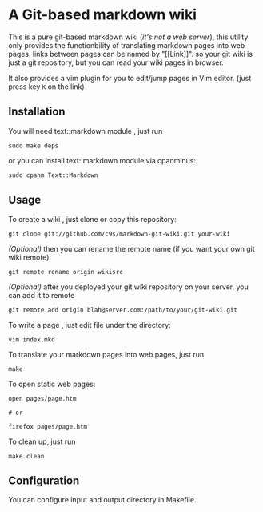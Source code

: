 
# A Git-based markdown wiki 

This is a pure git-based markdown wiki (_it's not a web server_), this utility
only provides the functionbility of translating markdown pages into web pages.
links between pages can be named by "[[Link]]". so your git wiki is just a git
repository, but you can read your wiki pages in browser.

It also provides a vim plugin for you to edit/jump pages in Vim editor. (just
press key `K` on the link)

## Installation

You will need text::markdown module , just run 

    sudo make deps

or you can install text::markdown module via cpanminus:

    sudo cpanm Text::Markdown

## Usage

To create a wiki , just clone or copy this repository:

    git clone git://github.com/c9s/markdown-git-wiki.git your-wiki

*(Optional)* then you can rename the remote name (if you want your own git wiki remote):

    git remote rename origin wikisrc

*(Optional)* after you deployed your git wiki repository on your server, you can add it to remote

    git remote add origin blah@server.com:/path/to/your/git-wiki.git

To write a page , just edit file under the directory:

    vim index.mkd

To translate your markdown pages into web pages, just run 

    make 

To open static web pages:

    open pages/page.htm

    # or
    
    firefox pages/page.htm

To clean up, just run

    make clean

## Configuration

You can configure input and output directory in Makefile.

